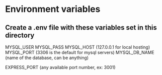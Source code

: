 # Environment variables
## Create a .env file with these variables set in this directory
MYSQL_USER
MYSQL_PASS
MYSQL_HOST (127.0.0.1 for local hosting)
MYSQL_PORT (3306 is the default for mysql servers)
MYSQL_DB_NAME (name of the database, can be anything)

EXPRESS_PORT (any available port number, ex: 3001)
